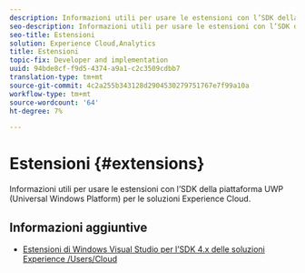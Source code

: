```yaml
---
description: Informazioni utili per usare le estensioni con l’SDK della piattaforma UWP (Universal Windows Platform) per le soluzioni Experience Cloud.
seo-description: Informazioni utili per usare le estensioni con l’SDK della piattaforma UWP (Universal Windows Platform) per le soluzioni Experience Cloud.
seo-title: Estensioni
solution: Experience Cloud,Analytics
title: Estensioni
topic-fix: Developer and implementation
uuid: 94bde8cf-f9d5-4374-a9a1-c2c3509cdbb7
translation-type: tm+mt
source-git-commit: 4c2a255b343128d2904530279751767e7f99a10a
workflow-type: tm+mt
source-wordcount: '64'
ht-degree: 7%

---
```



# Estensioni {#extensions}

Informazioni utili per usare le estensioni con l’SDK della piattaforma UWP (Universal Windows Platform) per le soluzioni Experience Cloud.

## Informazioni aggiuntive

+ [Estensioni di Windows Visual Studio per l’SDK 4.x delle soluzioni Experience /Users/Cloud](/help/universal-windows/extensions/win-vse-4x.md)